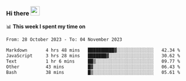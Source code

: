 ### Hi there <a href="https://www.gautamkrishnar.com/"><img src="https://media.giphy.com/media/hvRJCLFzcasrR4ia7z/giphy.gif" width="25px"></a>

📊 **This week I spent my time on**

<!--START_SECTION:waka-->

```txt
From: 28 October 2023 - To: 04 November 2023

Markdown       4 hrs 48 mins   ██████████▓░░░░░░░░░░░░░░   42.34 %
JavaScript     3 hrs 28 mins   ███████▓░░░░░░░░░░░░░░░░░   30.62 %
Text           1 hr 6 mins     ██▒░░░░░░░░░░░░░░░░░░░░░░   09.77 %
Other          43 mins         █▓░░░░░░░░░░░░░░░░░░░░░░░   06.43 %
Bash           38 mins         █▒░░░░░░░░░░░░░░░░░░░░░░░   05.61 %
```

<!--END_SECTION:waka-->
